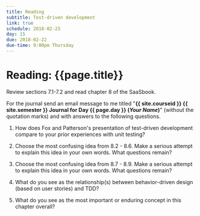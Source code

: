 ```yaml
---
title: Reading
subtitle: Test-driven development
link: true
schedule: 2018-02-23
day: 15
due: 2018-02-22
due-time: 9:00pm Thursday
---
```

# Reading: {{page.title}}

Review sections 7.1-7.2 and read chapter 8 of the SaaSbook.

For the journal send an email message to me titled "**{{ site.courseid
}} {{ site.semester }} Journal for Day {{ page.day }} (*Your Name*)**"
(without the quotation marks) and with answers to the following questions.

1. How does Fox and Patterson's presentation of test-driven development
compare to your prior experiences with unit testing?

2. Choose the most confusing idea from 8.2 - 8.6. Make a serious attempt
to explain this idea in your own words. What questions remain?

3. Choose the most confusing idea from 8.7 - 8.9. Make a serious attempt
to explain this idea in your own words. What questions remain?

4. What do you see as the relationship(s) between behavior-driven design
(based on user stories) and TDD?  

5. What do you see as the most important or enduring concept in this
chapter overall?

